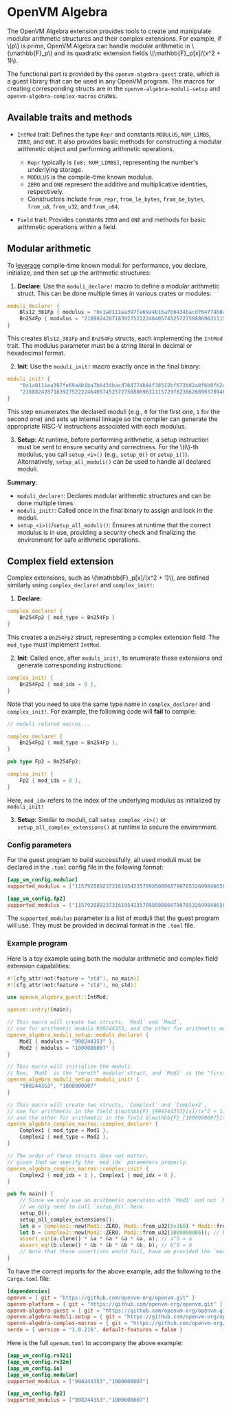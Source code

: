 # OpenVM Algebra

The OpenVM Algebra extension provides tools to create and manipulate modular arithmetic structures and their complex extensions. For example, if \\(p\\) is prime, OpenVM Algebra can handle modular arithmetic in \\(\mathbb{F}_p\\)​ and its quadratic extension fields \\(\mathbb{F}_p[x]/(x^2 + 1)\\).

The functional part is provided by the `openvm-algebra-guest` crate, which is a guest library that can be used in any OpenVM program. The macros for creating corresponding structs are in the `openvm-algebra-moduli-setup` and `openvm-algebra-complex-macros` crates.

## Available traits and methods

- `IntMod` trait:
  Defines the type `Repr` and constants `MODULUS`, `NUM_LIMBS`, `ZERO`, and `ONE`. It also provides basic methods for constructing a modular arithmetic object and performing arithmetic operations.

  - `Repr` typically is `[u8; NUM_LIMBS]`, representing the number's underlying storage.
  - `MODULUS` is the compile-time known modulus.
  - `ZERO` and `ONE` represent the additive and multiplicative identities, respectively.
  - Constructors include `from_repr`, `from_le_bytes`, `from_be_bytes`, `from_u8`, `from_u32`, and `from_u64`.

- `Field` trait:
  Provides constants `ZERO` and `ONE` and methods for basic arithmetic operations within a field.

## Modular arithmetic

To [leverage](./overview.md) compile-time known moduli for performance, you declare, initialize, and then set up the arithmetic structures:

1. **Declare**: Use the `moduli_declare!` macro to define a modular arithmetic struct. This can be done multiple times in various crates or modules:

```rust
moduli_declare! {
    Bls12_381Fp { modulus = "0x1a0111ea397fe69a4b1ba7b6434bacd764774b84f38512bf6730d2a0f6b0f6241eabfffeb153ffffb9feffffffffaaab" },
    Bn254Fp { modulus = "21888242871839275222246405745257275088696311157297823662689037894645226208583" },
}
```

This creates `Bls12_381Fp` and `Bn254Fp` structs, each implementing the `IntMod` trait. The modulus parameter must be a string literal in decimal or hexadecimal format.

2. **Init**: Use the `moduli_init!` macro exactly once in the final binary:

```rust
moduli_init! {
    "0x1a0111ea397fe69a4b1ba7b6434bacd764774b84f38512bf6730d2a0f6b0f6241eabfffeb153ffffb9feffffffffaaab",
    "21888242871839275222246405745257275088696311157297823662689037894645226208583"
}
```

This step enumerates the declared moduli (e.g., `0` for the first one, `1` for the second one) and sets up internal linkage so the compiler can generate the appropriate RISC-V instructions associated with each modulus.

3. **Setup**: At runtime, before performing arithmetic, a setup instruction must be sent to ensure security and correctness. For the \\(i\\)-th modulus, you call `setup_<i>()` (e.g., `setup_0()` or `setup_1()`). Alternatively, `setup_all_moduli()` can be used to handle all declared moduli.

**Summary**:

- `moduli_declare!`: Declares modular arithmetic structures and can be done multiple times.
- `moduli_init!`: Called once in the final binary to assign and lock in the moduli.
- `setup_<i>()`/`setup_all_moduli()`: Ensures at runtime that the correct modulus is in use, providing a security check and finalizing the environment for safe arithmetic operations.

## Complex field extension

Complex extensions, such as \\(\mathbb{F}\_p[x]/(x^2 + 1)\\), are defined similarly using `complex_declare!` and `complex_init!`:

1. **Declare**:

```rust
complex_declare! {
    Bn254Fp2 { mod_type = Bn254Fp }
}
```

This creates a `Bn254Fp2` struct, representing a complex extension field. The `mod_type` must implement `IntMod`.

2. **Init**: Called once, after `moduli_init!`, to enumerate these extensions and generate corresponding instructions:

```rust
complex_init! {
    Bn254Fp2 { mod_idx = 0 },
}
```

Note that you need to use the same type name in `complex_declare!` and `complex_init!`. For example, the following code will **fail** to compile:

```rust
// moduli related macros...

complex_declare! {
    Bn254Fp2 { mod_type = Bn254Fp },
}

pub type Fp2 = Bn254Fp2;

complex_init! {
    Fp2 { mod_idx = 0 },
}
```

Here, `mod_idx` refers to the index of the underlying modulus as initialized by `moduli_init!`

3. **Setup**: Similar to moduli, call `setup_complex_<i>()` or `setup_all_complex_extensions()` at runtime to secure the environment.

### Config parameters

For the guest program to build successfully, all used moduli must be declared in the `.toml` config file in the following format:

```toml
[app_vm_config.modular]
supported_modulus = ["115792089237316195423570985008687907853269984665640564039457584007908834671663"]

[app_vm_config.fp2]
supported_modulus = ["115792089237316195423570985008687907853269984665640564039457584007908834671663"]
```

The `supported_modulus` parameter is a list of moduli that the guest program will use. They must be provided in decimal format in the `.toml` file.

### Example program

Here is a toy example using both the modular arithmetic and complex field extension capabilities:

```rust
#![cfg_attr(not(feature = "std"), no_main)]
#![cfg_attr(not(feature = "std"), no_std)]

use openvm_algebra_guest::IntMod;

openvm::entry!(main);

// This macro will create two structs, `Mod1` and `Mod2`,
// one for arithmetic modulo 998244353, and the other for arithmetic modulo 1000000007.
openvm_algebra_moduli_setup::moduli_declare! {
    Mod1 { modulus = "998244353" },
    Mod2 { modulus = "1000000007" }
}

// This macro will initialize the moduli.
// Now, `Mod1` is the "zeroth" modular struct, and `Mod2` is the "first" one.
openvm_algebra_moduli_setup::moduli_init! {
    "998244353", "1000000007"
}

// This macro will create two structs, `Complex1` and `Complex2`,
// one for arithmetic in the field $\mathbb{F}_{998244353}[x]/(x^2 + 1)$,
// and the other for arithmetic in the field $\mathbb{F}_{1000000007}[x]/(x^2 + 1)$.
openvm_algebra_complex_macros::complex_declare! {
    Complex1 { mod_type = Mod1 },
    Complex2 { mod_type = Mod2 },
}

// The order of these structs does not matter,
// given that we specify the `mod_idx` parameters properly.
openvm_algebra_complex_macros::complex_init! {
    Complex2 { mod_idx = 1 }, Complex1 { mod_idx = 0 },
}

pub fn main() {
    // Since we only use an arithmetic operation with `Mod1` and not `Mod2`,
    // we only need to call `setup_0()` here.
    setup_0();
    setup_all_complex_extensions();
    let a = Complex1::new(Mod1::ZERO, Mod1::from_u32(0x3b8) * Mod1::from_u32(0x100000)); // a = -i in the corresponding field
    let b = Complex2::new(Mod2::ZERO, Mod2::from_u32(1000000006)); // b = -i in the corresponding field
    assert_eq!(a.clone() * &a * &a * &a * &a, a); // a^5 = a
    assert_eq!(b.clone() * &b * &b * &b * &b, b); // b^5 = b
    // Note that these assertions would fail, have we provided the `mod_idx` parameters wrongly.
}
```

To have the correct imports for the above example, add the following to the `Cargo.toml` file:

```toml
[dependencies]
openvm = { git = "https://github.com/openvm-org/openvm.git" }
openvm-platform = { git = "https://github.com/openvm-org/openvm.git" }
openvm-algebra-guest = { git = "https://github.com/openvm-org/openvm.git" }
openvm-algebra-moduli-setup = { git = "https://github.com/openvm-org/openvm.git" }
openvm-algebra-complex-macros = { git = "https://github.com/openvm-org/openvm.git" }
serde = { version = "1.0.216", default-features = false }
```

Here is the full `openvm.toml` to accompany the above example:

```toml
[app_vm_config.rv32i]
[app_vm_config.rv32m]
[app_vm_config.io]
[app_vm_config.modular]
supported_modulus = ["998244353","1000000007"]

[app_vm_config.fp2]
supported_modulus = ["998244353","1000000007"]
```
